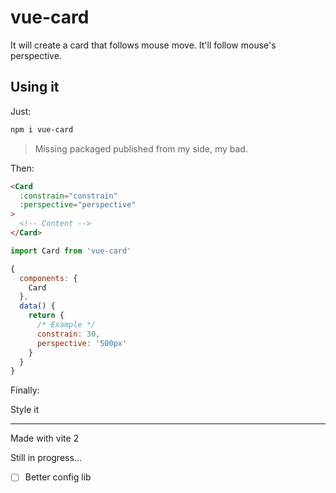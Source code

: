 # vue-card

It will create a card that follows mouse move. It'll follow mouse's perspective.

## Using it

Just:

```bash
npm i vue-card
```

> Missing packaged published from my side, my bad.

Then:

```html
<Card
  :constrain="constrain"
  :perspective="perspective"
>
  <!-- Content -->
</Card>
```

```js
import Card from 'vue-card'

{
  components: {
    Card
  },
  data() {
    return {
      /* Example */
      constrain: 30,
      perspective: '500px'
    }
  }
}
```

Finally:

Style it

---

Made with vite 2

Still in progress...

- [ ] Better config lib